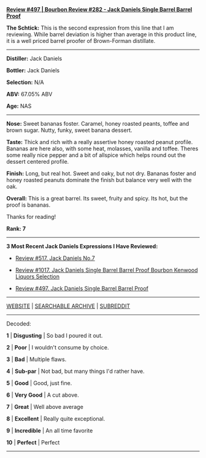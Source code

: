 
[**Review #497 | Bourbon Review #282 - Jack Daniels Single Barrel Barrel Proof**]( https://t8ke.review/review-497-jack-daniels-single-barrel-barrel-proof-5-8-2016/)

**The Schtick:** This is the second expression from this line that I am reviewing. While barrel deviation is higher than average in this product line, it is a well priced barrel proofer of Brown-Forman distillate. 

-----

**Distiller:** Jack Daniels

**Bottler:** Jack Daniels

**Selection:** N/A

**ABV:** 67.05% ABV

**Age:** NAS 

-----

**Nose:**  Sweet bananas foster. Caramel, honey roasted peants, toffee and brown sugar. Nutty, funky, sweet banana dessert.  

**Taste:** Thick and rich with a really assertive honey roasted peanut profile. Bananas are here also, with some heat, molasses, vanilla and toffee. Theres some really nice pepper and a bit of allspice which helps round out the dessert centered profile. 

**Finish:** Long, but real hot. Sweet and oaky, but not dry. Bananas foster and honey roasted peanuts dominate the finish but balance very well with the oak.

**Overall:** This is a great barrel. Its sweet, fruity and spicy. Its hot, but the proof is bananas. 

Thanks for reading!

**Rank: 7**

----- 

**3 Most Recent Jack Daniels Expressions I Have Reviewed:** 

- [Review #517. Jack Daniels No.7]( https://t8ke.review/review-517-jack-daniels-no-7/) 

- [Review #1017. Jack Daniels Single Barrel Barrel Proof Bourbon Kenwood Liquors Selection]( https://t8ke.review/review-1017-jack-daniels-single-barrel-barrel-proof-kenwood-liquors-selection/) 

- [Review #497. Jack Daniels Single Barrel Barrel Proof]( https://t8ke.review/review-497-jack-daniels-single-barrel-barrel-proof-5-8-2016/) 

-----

[WEBSITE](https://t8ke.review) | [SEARCHABLE ARCHIVE](https://t8ke.review/review-archive/) | [SUBREDDIT](https://reddit.com/r/t8kereviews)

-----

Decoded:

**1** | **Disgusting** | So bad I poured it out.

**2** | **Poor** | I wouldn't consume by choice.

**3** | **Bad** | Multiple flaws.

**4** | **Sub-par** | Not bad, but many things I'd rather have.

**5** | **Good** | Good, just fine.

**6** | **Very Good** | A cut above.

**7** | **Great** | Well above average

**8** | **Excellent** | Really quite exceptional.

**9** | **Incredible** | An all time favorite

**10** | **Perfect** | Perfect

----

